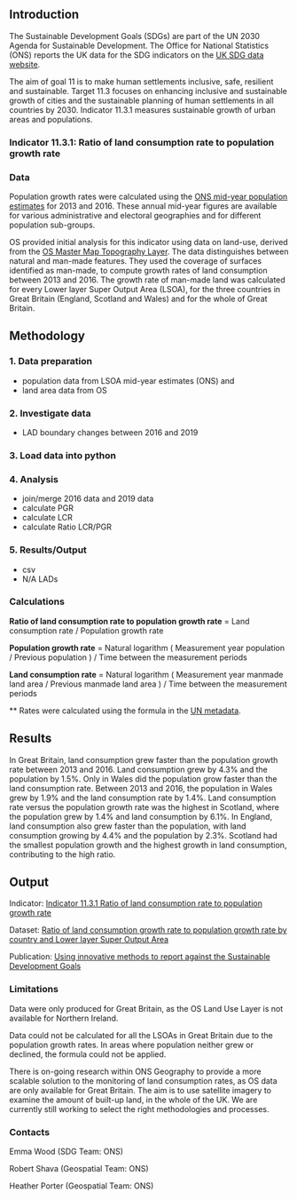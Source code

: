 ## Introduction

The Sustainable Development Goals (SDGs) are part of the UN 2030 Agenda for Sustainable Development. The Office for National Statistics (ONS) reports the UK data for the SDG indicators on the [UK SDG data website](https://sdgdata.gov.uk/).


The aim of goal 11 is to make human settlements inclusive, safe, resilient and sustainable. Target 11.3 focuses on enhancing inclusive and sustainable growth of cities and the sustainable planning of human settlements in all countries by 2030. Indicator 11.3.1 measures sustainable growth of urban areas and populations.

### Indicator 11.3.1: **Ratio of land consumption rate to population growth rate**

### Data

Population growth rates were calculated using the [ONS mid-year population estimates](https://www.ons.gov.uk/peoplepopulationandcommunity/populationandmigration/populationestimates/datasets/populationestimatesforukenglandandwalesscotlandandnorthernireland) for 2013 and 2016. These annual mid-year figures are available for various administrative and electoral geographies and for different population sub-groups. 

OS provided initial analysis for this indicator using data on land-use, derived from the [OS Master Map Topography Layer](https://www.ordnancesurvey.co.uk/business-government/products/mastermap-topography). The data distinguishes between natural and man-made features. They used the coverage of surfaces identified as man-made, to compute growth rates of land consumption between 2013 and 2016. The growth rate of man-made land was calculated for every Lower layer Super Output Area (LSOA), for the three countries in Great Britain (England, Scotland and Wales) and for the whole of Great Britain. 


## Methodology

### 1. Data preparation ###
- population data from LSOA mid-year estimates (ONS) and 
- land area data from OS

### 2. Investigate data ###
- LAD boundary changes between 2016 and 2019

### 3. Load data into python ###

### 4. Analysis ###
- join/merge 2016 data and 2019 data
- calculate PGR
- calculate LCR
- calculate Ratio LCR/PGR

### 5. Results/Output ###
- csv
- N/A LADs

### Calculations	

**Ratio of land consumption rate to population growth rate** = Land consumption rate / Population growth rate



**Population growth rate** = Natural logarithm ( Measurement year population / Previous population ) / Time between the measurement periods

**Land consumption rate** = Natural logarithm ( Measurement year manmade land area / Previous manmade land area ) / Time between the measurement periods

** Rates were calculated using the formula in the [UN metadata](https://unstats.un.org/sdgs/metadata/?Text=&Goal=11&Target=11.3). 

## Results

In Great Britain, land consumption grew faster than the population growth rate between 2013 and 2016. Land consumption grew by 4.3% and the population by 1.5%. Only in Wales did the population grow faster than the land consumption rate. Between 2013 and 2016, the population in Wales grew by 1.9% and the land consumption rate by 1.4%. Land consumption rate versus the population growth rate was the highest in Scotland, where the population grew by 1.4% and land consumption by 6.1%. In England, land consumption also grew faster than the population, with land consumption growing by 4.4% and the population by 2.3%. Scotland had the smallest population growth and the highest growth in land consumption, contributing to the high ratio.

## Output


Indicator: [Indicator 11.3.1
Ratio of land consumption rate to population growth rate](https://sdgdata.gov.uk/11-3-1/)

Dataset: [Ratio of land consumption growth rate to population growth rate by country and Lower layer Super Output Area](https://www.ons.gov.uk/economy/environmentalaccounts/datasets/ratiooflandconsumptiongrowthratetopopulationgrowthratebycountryandlowerlayersuperoutputarea)


Publication: [Using innovative methods to report against the Sustainable Development Goals](https://www.ons.gov.uk/economy/environmentalaccounts/articles/usinginnovativemethodstoreportagainstthesustainabledevelopmentgoals/2018-10-22)

### Limitations

Data were only produced for Great Britain, as the OS Land Use Layer is not available for Northern Ireland.

Data could not be calculated for all the LSOAs in Great Britain due to the population growth rates. In areas where population neither grew or declined, the formula could not be applied.

There is on-going research within ONS Geography to provide a more scalable solution to the monitoring of land consumption rates, as OS data are only available for Great Britain. The aim is to use satellite imagery to examine the amount of built-up land, in the whole of the UK. We are currently still working to select the right methodologies and processes.

### Contacts


Emma Wood (SDG Team: ONS) 

Robert Shava (Geospatial Team: ONS) 

Heather Porter (Geospatial Team: ONS) 










